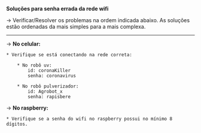 **Soluções para senha errada da rede wifi**

-> Verificar/Resolver os problemas na ordem indicada abaixo. As soluções estão ordenadas da mais simples para a mais complexa.

---

-> **No celular:**

    * Verifique se está conectando na rede correta:

        * No robô uv: 
            id: coronaKiller
            senha: coronavirus

        * No robô pulverizador:
            id: Agrobot_x
            senha: rapisbere

-> **No raspberry:** 

    * Verifique se a senha do wifi no raspberry possui no mínimo 8 dígitos.
